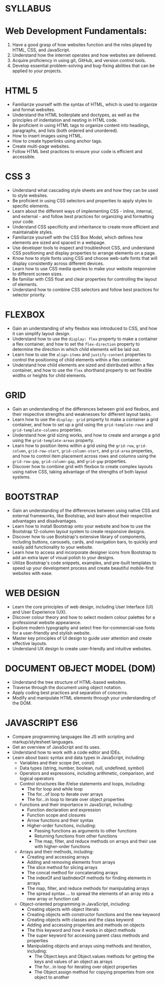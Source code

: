 <!DOCTYPE html>
<html lang="en">
  <body>
    <h1>SYLLABUS</h1>
    <h1>Web Development Fundamentals:</h1>
    <ol>
      <li>Have a good grasp of how websites function and the roles played by HTML, CSS, and JavaScript.</li>
      <li>Understand how the internet operates and how websites are delivered.</li>
      <li>Acquire proficiency in using git, GitHub, and version control tools.</li>
      <li>Develop essential problem-solving and bug-fixing abilities that can be applied to your projects.</li>
    </ol>
    <h1>HTML 5</h1>
    <ul>
      <li>Familiarize yourself with the syntax of HTML, which is used to organize and format websites.</li>
      <li>Understand the HTML boilerplate and doctypes, as well as the principles of indentation and nesting in HTML code.</li>
      <li>Be proficient in using HTML tags to organize content into headings, paragraphs, and lists (both ordered and unordered).</li>
      <li>How to insert images using HTML.</li>
      <li>How to create hyperlinks using anchor tags.</li>
      <li>Create multi-page websites.</li>
      <li>Follow HTML best practices to ensure your code is efficient and accessible.</li>
    </ul>
    <h1>CSS 3</h1>
    <ul>
      <li>Understand what cascading style sheets are and how they can be used to style websites.</li>
      <li>Be proficient in using CSS selectors and properties to apply styles to specific elements.</li>
      <li>Learn about the different ways of implementing CSS - inline, internal, and external - and follow best practices for organizing and formatting your code.</li>
      <li>Understand CSS specificity and inheritance to create more efficient and maintainable styles.</li>
      <li>Familiarize yourself with the CSS Box Model, which defines how elements are sized and spaced in a webpage.</li>
      <li>Use developer tools to inspect and troubleshoot CSS, and understand CSS positioning and display properties to arrange elements on a page.</li>
      <li>Know how to style fonts using CSS and choose web-safe fonts that will display consistently across different devices.</li>
      <li>Learn how to use CSS media queries to make your website responsive to different screen sizes.</li>
      <li>Be familiar with CSS float and clear properties for controlling the layout of elements.</li>
      <li>Understand how to combine CSS selectors and follow best practices for selector priority.</li>
    </ul>
    <h1>FLEXBOX</h1>
    <ul>
      <li>Gain an understanding of why flexbox was introduced to CSS, and how it can simplify layout design.</li>
      <li>Understand how to use the <code>display: flex</code> property to make a container a flex container, and how to set the <code>flex-direction</code> property to determine the direction in which child elements will be laid out.</li>
      <li>Learn how to use the <code>align-items</code> and <code>justify-content</code> properties to control the positioning of child elements within a flex container.</li>
      <li>Understand how child elements are sized and distributed within a flex container, and how to use the <code>flex</code> shorthand property to set flexible widths or heights for child elements.</li>
    </ul>
    <h1>GRID</h1>
    <ul>
      <li>Gain an understanding of the differences between grid and flexbox, and their respective strengths and weaknesses for different layout tasks.</li>
      <li>Learn how to use the <code>display: grid</code> property to make a container a grid container, and how to set up a grid using the <code>grid-template-rows</code> and <code>grid-template-columns</code> properties.</li>
      <li>Understand how grid sizing works, and how to create and arrange a grid using the <code>grid-template-areas</code> property.</li>
      <li>Learn how to position items within a grid using the <code>grid-row</code>, <code>grid-column</code>, <code>grid-row-start</code>, <code>grid-column-start</code>, and <code>grid-area</code> properties, and how to control item placement across rows and columns using the <code>grid-row-gap</code>, <code>grid-column-gap</code>, and <code>grid-gap</code> properties.</li>
      <li>Discover how to combine grid with flexbox to create complex layouts using native CSS, taking advantage of the strengths of both layout systems.</li>
    </ul>
    <h1>BOOTSTRAP</h1>
    <ul>
      <li>Gain an understanding of the differences between using native CSS and external frameworks, like Bootstrap, and learn about their respective advantages and disadvantages.</li>
      <li>Learn how to install Bootstrap onto your website and how to use the Bootstrap 12-column layout system to create responsive designs.</li>
      <li>Discover how to use Bootstrap's extensive library of components, including buttons, carousels, cards, and navigation bars, to quickly and easily add functionality to your website.</li>
      <li>Learn how to access and incorporate designer icons from Bootstrap to add an extra layer of visual polish to your designs.</li>
      <li>Utilize Bootstrap's code snippets, examples, and pre-built templates to speed up your development process and create beautiful mobile-first websites with ease.</li>
    </ul>
    <h1>WEB DESIGN</h1>
    <ul>
      <li>Learn the core principles of web design, including User Interface (UI) and User Experience (UX).</li>
      <li>Discover colour theory and how to select modern colour palettes for a professional website appearance.</li>
      <li>Explore modern typography and select free-for-commercial-use fonts for a user-friendly and stylish website.</li>
      <li>Master key principles of UI design to guide user attention and create effective layouts.</li>
      <li>Understand UX design to create user-friendly and intuitive websites.</li>
    </ul>
    <h1>DOCUMENT OBJECT MODEL (DOM)</h1>
    <ul>
      <li>Understand the tree structure of HTML-based websites.</li>
      <li>Traverse through the document using object notation.</li>
      <li>Apply coding best practices and separation of concerns.</li>
      <li>Modify and manipulate HTML elements through your understanding of the DOM.</li>
    </ul>
    <h1>JAVASCRIPT ES6</h1>
    <ul>
      <li>Compare programming languages like JS with scripting and markup/stylesheet languages.</li>
      <li>Get an overview of JavaScript and its uses.</li>
      <li>Understand how to work with a code editor and IDEs.</li>
      <li>Learn about basic syntax and data types in JavaScript, including:
        <ul>
          <li>Variables and their scope (let, const)</li>
          <li>Data types (string, number, boolean, null, undefined, symbol)</li>
          <li>Operators and expressions, including arithmetic, comparison, and logical operators</li>
          <li>Control structures like if/else statements and loops, including:
            <ul>
              <li>The for loop and while loop</li>
              <li>The for...of loop to iterate over arrays</li>
              <li>The for...in loop to iterate over object properties</li>
            </ul>
          </li>
          <li>Functions and their importance in JavaScript, including:
            <ul>
              <li>Function declaration and expression</li>
              <li>Function scope and closures</li>
              <li>Arrow functions and their syntax</li>
              <li>Higher-order functions, including:
                <ul>
                  <li>Passing functions as arguments to other functions</li>
                  <li>Returning functions from other functions</li>
                  <li>The map, filter, and reduce methods on arrays and their use with higher-order functions</li>
                </ul>
              </li>
            </ul>
          </li>
          <li>Arrays and their methods, including:
            <ul>
              <li>Creating and accessing arrays</li>
              <li>Adding and removing elements from arrays</li>
              <li>The slice method for slicing arrays</li>
              <li>The concat method for concatenating arrays</li>
              <li>The indexOf and lastIndexOf methods for finding elements in arrays</li>
              <li>The map, filter, and reduce methods for manipulating arrays</li>
              <li>The spread syntax ... to spread the elements of an array into a new array or function call</li>
            </ul>
          </li>
          <li>Object-oriented programming in JavaScript, including:
            <ul>
              <li>Creating objects with object literals</li>
              <li>Creating objects with constructor functions and the new keyword</li>
              <li>Creating objects with classes and the class keyword</li>
              <li>Adding and accessing properties and methods on objects</li>
              <li>The this keyword and how it works in object methods</li>
              <li>The super keyword for accessing parent class methods and properties</li>
              <li>Manipulating objects and arrays using methods and iteration, including:
                <ul>
                  <li>The Object.keys and Object.values methods for getting the keys and values of an object as arrays</li>
                  <li>The for...in loop for iterating over object properties</li>
                  <li>The Object.assign method for copying properties from one object to another</li>
                </ul>
              </li>
            </ul>
          </li>
        </ul>
      </li>
    </ul>
    <h1></h1>
  </body>
</html>

